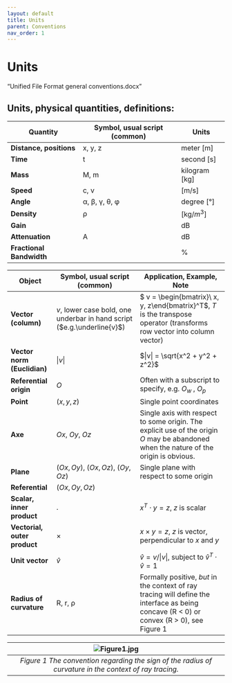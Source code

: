```yaml
---
layout: default
title: Units
parent: Conventions
nav_order: 1
---
```


# Units 

“Unified File Format general conventions.docx”

## Units, physical quantities, definitions: 

| Quantity                  | Symbol, usual script (common) | Units         |
| ---                       | ---                           | ---           |
| **Distance, positions**   | x, y, z                       | meter [m]     |
| **Time**                  | t                             | second [s]    |
| **Mass**                  | M, m                          | kilogram [kg] |
| **Speed**                 | c, v                          | [m/s]         |
| **Angle**                 | α, β, γ, θ, φ                 | degree [°]    |
| **Density**               | ρ                             | [kg/$m^3$]    |
| **Gain**                  |                               | dB            |
| **Attenuation**           | A                             | dB            |
| **Fractional Bandwidth**  |                               | %             |


| Object                        | Symbol, usual script (common)             | Application, Example, Note                                    |
| ---                           | ---                                       | ---                                                           |
| **Vector (column)**           | $v$, lower case bold, one underbar in hand script ($e.g.\underline{v}$)   | $ v =  \begin{bmatrix}\\ x, y, z\end{bmatrix}^T$, $T$ is the transpose operator (transforms row vector into column vector)|
| **Vector norm (Euclidian)**   | $\|v\|$                                   | $\|v\| = \sqrt{x^2 + y^2 + z^2}$  |
| **Referential origin**        | $O$                                     | Often with a subscript to specify, e.g. $O_w$ , $O_p$      |
| **Point**                     | $(x, y, z)$                             | Single point coordinates                                      |
| **Axe**                       | $Ox$, $Oy$, $Oz$                   | Single axis with respect to some origin. The explicit use of the origin $O$ may be abandoned when the nature of the origin is obvious. |
| **Plane**                     | $(Ox, Oy)$, $(Ox, Oz)$, $(Oy, Oz)$  | Single plane with respect to some origin                      |
| **Referential**               | $(Ox, Oy, Oz)$                          |                                                               |
| **Scalar, inner product**     | .                                         | $x^T \cdot y = z$, $z$ is scalar                              |
| **Vectorial, outer product**  | $\times$                                  | $x\times y = z$, $z$ is vector, perpendicular to $x$ and $y$  |
| **Unit vector**               | $\hat{v}$                                 | $\hat{v} = v / \| v \|$, subject to $\hat{v}^T \cdot \hat{v} = 1$ |
| **Radius of curvature**       | R, r, ρ                                   | Formally positive, *but* in the context of ray tracing will define the interface as being concave (R < 0) or convex (R > 0), see Figure 1 |

| ![Figure1.jpg](/NDE_Open_File_Format/assets/images/conventions/Figure1.png) | 
|:--:| 
| *Figure 1 The convention regarding the sign of the radius of curvature in the context of ray tracing.* |

